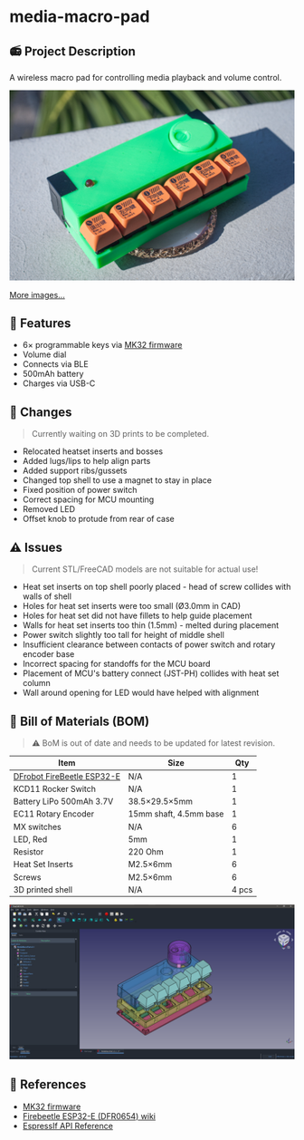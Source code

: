 # media-macro-pad

## 📻 Project Description

A wireless macro pad for controlling media playback and volume control.

![Photo of the macro pad](images/photos/20220505-IMG_1290.jpg)

[More images...](images/gallery.md)

## 🧰 Features

- 6× programmable keys via [MK32 firmware](https://github.com/Galzai/MK32)
- Volume dial
- Connects via BLE
- 500mAh battery
- Charges via USB-C

## 📐 Changes

> Currently waiting on 3D prints to be completed.

 - Relocated heatset inserts and bosses
 - Added lugs/lips to help align parts
 - Added support ribs/gussets
 - Changed top shell to use a magnet to stay in place
 - Fixed position of power switch
 - Correct spacing for MCU mounting
 - Removed LED
 - Offset knob to protude from rear of case
## ⚠️ Issues

> Current STL/FreeCAD models are not suitable for actual use!

- Heat set inserts on top shell poorly placed - head of screw collides with walls of shell
- Holes for heat set inserts were too small (Ø3.0mm in CAD)
- Holes for heat set did not have fillets to help guide placement
- Walls for heat set inserts too thin (1.5mm) - melted during placement
- Power switch slightly too tall for height of middle shell
- Insufficient clearance between contacts of power switch and rotary encoder base
- Incorrect spacing for standoffs for the MCU board
- Placement of MCU's battery connect (JST-PH) collides with heat set column
- Wall around opening for LED would have helped with alignment

## 🛒 Bill of Materials (BOM)

> ⚠️ BoM is out of date and needs to be updated for latest revision.


| Item | Size | Qty | 
| ---- | ---- | --- |
| [DFrobot FireBeetle ESP32-E](https://www.dfrobot.com/product-2231.html) | N/A | 1 |
| KCD11 Rocker Switch | N/A | 1 | 
| Battery LiPo 500mAh 3.7V | 38.5×29.5×5mm | 1 |
| EC11 Rotary Encoder | 15mm shaft, 4.5mm base | 1 |
| MX switches | N/A | 6 |
| LED, Red |5mm | 1 |
| Resistor | 220 Ohm | 1 |
| Heat Set Inserts | M2.5×6mm | 6 |
| Screws | M2.5×6mm | 6 |
| 3D printed shell | N/A | 4 pcs |


![Photo of the macro pad](images/renders/Render-Exploded-Iso%20rev%203.png)
## 🔗 References

- [MK32 firmware](https://github.com/Galzai/MK32)
- [Firebeetle ESP32-E (DFR0654) wiki](https://wiki.dfrobot.com/FireBeetle_Board_ESP32_E_SKU_DFR0654)
- [EspressIf API Reference](https://docs.espressif.com/projects/esp-idf/en/latest/esp32/api-reference/index.html)